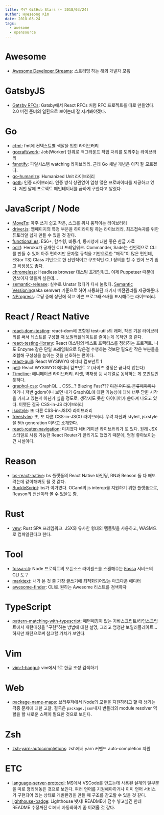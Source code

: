 ```yaml
---
title: 주간 GitHub Stars (~ 2018/03/24)
author: Hyeseong Kim
date: 2018-03-24
tags:
  - awesome
  - opensource
---
```


# Awesome
- [Awesome Developer Streams](https://github.com/bnb/awesome-developer-streams): 스트리밍 하는 해외 개발자 모음

# GatsbyJS
- [Gatsby RFCs](https://github.com/gatsbyjs/rfcs): Gatsby에서 React RFCs 처럼 RFC 프로젝트를 따로 만들었다. 2.0 버전 준비의 일환으로 보이는데 잘 지켜봐야겠다.

# Go
- [cfmt](https://github.com/mingrammer/cfmt): fmt에 컨텍스트별 색깔을 입힌 라이브러리
- [gocraft/work](https://github.com/gocraft/work): Job(Worker) 단위로 백그라운드 작업 처리를 도와주는 라이브러리
- [fsnotify](https://github.com/fsnotify/fsnotify): 파일시스템 watching 라이브러리. 근데 Go 채널 개념은 아직 잘 모르겠다.
- [go-humanize](https://github.com/dustin/go-humanize): Humanized Unit 라이브러리
- [goth](https://github.com/markbates/goth): 인증 라이브러리. 인증 방식 상관없이 엄청 많은 프로바이더를 제공하고 있다. 저번 달에 프로젝트 메인테이너를 급하게 구한다고 알렸다.

# JavaScript / Node
- [MoveTo](https://github.com/hsnaydd/moveTo): 아주 쓰기 쉽고 작은, 스크롤 위치 움직이는 라이브러리
- [driver.js](https://github.com/kamranahmedse/driver.js): 웹페이지의 특정 부분을 하이라이팅 하는 라이브러리, 최초접속자를 위한 튜토리얼 쉽게 만들 수 있을 것 같다.
- [functional.es](https://github.com/Functional-JavaScript/functional.es): ES6+, 함수형, 비동기, 동시성에 대한 좋은 한글 자료
- [oclif](https://github.com/oclif/oclif): Heroku가 공개한 CLI 프레임워크. Commander, Sade는 선언적으로 CLI를 만들 수 있어 아주 편하지만 문자열 규칙을 기반으로한 "매직"이 많은 편인데, ES(or TS) Class 기반으로 한 선언적이고 구조적인 CLI 정의를 할 수 있어 쓰기 쉽고 확장성도 좋다.
- [chromeless](https://github.com/graphcool/chromeless): Headless browser 테스팅 프레임워크. 이제 Puppeteer 때문에 안쓰이지 않을까 싶은데...
- [semantic-release](https://github.com/semantic-release/semantic-release): 실수로 Unstar 했다가 다시 눌렀다. [Semantic Versioning](https://semver.org/)(aka semver) 기준으로 하여 자동화된 패키지 버전관리를 제공해준다.
- [NProgress](https://github.com/rstacruz/nprogress): 로딩 중에 상단에 작고 이쁜 프로그래스바를 표시해주는 라이브러리.

# React / React Native
- [react-dom-testing](https://github.com/sunesimonsen/react-dom-testing): react-dom에 포함된 test-utils의 래퍼,  작은 기본 라이브러리를 써서 테스트를 구성할 때 보일러플레이트를 줄이는게 목적인 것 같다.
- [react-testing-library](https://github.com/kentcdodds/react-testing-library): React 테스팅의 베스트 프랙티스를 정리하는 프로젝트. 나도 Enzyme 같은 단일 프레임웍으로 많은걸 수행하는 것보단 필요한 작은 부분들을 조합해 구성성을 높이는 것을 선호하는 편이다. 
- [react-quill](https://github.com/zenoamaro/react-quill): React WYSIWYG 에디터 컴포넌트 1
- [pell](https://github.com/jaredreich/pell): React WYSIWYG 에디터 컴포넌트 2 (사이즈 경쟁은 끝나지 않는다)
- [Timeline](https://github.com/nitin42/Timeline): 애니메이션 라이브러리. 리셋, 역재생 등 시계열로 동작하는 게 포인트인듯하다.
- [graphql-css](https://github.com/braposo/graphql-css): GraphQL... CSS...? Blazing Fast??? ~~이건 어디로 분류해야하나~~ 이거나 저번 gdom이나 보면 내가 GraphQL에 대한 가능성에 대해 너무 닫힌 시각을 가지고 있는게 아닌가 싶을 정도로, 생각지도 못한 아이디어가 쏟아져 나오고 있다. 어쨋든 결국 CSS-in-JS 라이브러리
- [jsxstyle](https://github.com/smyte/jsxstyle): 또 다른 CSS-in-JS(X) 라이브러리
- [freestyler](https://github.com/streamich/freestyler): 또, 또 다른 CSS-in-JS(X) 라이브러리. 무려 자신과 styleit, jsxstyle을 5th generation 이라고 소개한다.
- [react-router-navigation](https://github.com/LeoLeBras/react-router-navigation): 미치겠다 네비게이션 라이브러리가 또 있다. 원래 JSX 스타일로 사용 가능한 React Router가 끌리기도 했었기 때문에, 엄청 좋아보이는 건 사실이다.

# Reason
- [bs-react-native](https://github.com/reasonml-community/bs-react-native): bs 플랫폼의 React Native 바인딩, RN과 Reason 둘 다 해보려는데 같이해봐도 될 것 같다.
- [BuckleScript](https://github.com/BuckleScript/bucklescript): bs가 이거였다. OCaml의 js interop을 지원하기 위한 플랫폼으로, Reason의 전신이라 볼 수 있을듯 함.

# Rust
- [yew](https://github.com/DenisKolodin/yew): Rust SPA 프레임워크. JSX와 유사한 형태의 템플릿을 사용하고, WASM으로 컴파일된다고 한다.

# Tool
- [fossa-cli](https://github.com/fossas/fossa-cli): Node 프로젝트의 오픈소스 라이센스를 스캔해주는 [Fossa](https://fossa.io/) 서비스의 CLI 도구
- [marktext](https://github.com/marktext/marktext): 내가 본 것 중 가장 글쓰기에 최적화되어있는 마크다운 에디터
- [awesome-finder](https://github.com/mingrammer/awesome-finder): CLI로 원하는 Awesome 리스트를 검색하자

# TypeScript
- [pattern-matching-with-typescript](https://github.com/swissmanu/pattern-matching-with-typescript): 패턴매칭이 없는 자바스크립트/타입스크립트에서 패턴매칭을 "구현"하는 방법에 대한 설명, 그리고 엄청난 보일러플레이트... 하지만 패턴으로써 참고할 가치가 보인다.

# Vim
- [vim-f-hangul](https://github.com/johngrib/vim-f-hangul): vim에서 f로 한글 초성 검색하기

# Web
- [package-name-maps](https://github.com/domenic/package-name-maps): 브라우저에서 Node의 모듈을 지원하려고 할 때 생기는 각종 문제에 대한 고찰. 결국은 `package.json`내지 번들러의 module resolver 역할을 할 새로운 스펙이 필요한 것으로 보인다. 

# Zsh
- [zsh-yarn-autocompletions](https://github.com/g-plane/zsh-yarn-autocompletions): zsh에서 yarn 커맨드 auto-completion 지원

# ETC
- [language-server-protocol](https://github.com/Microsoft/language-server-protocol): MS에서 VSCode를 만드는데 사용된 설계의 일부분을 따로 정리해놓은 것으로 보인다. 여러 언어를 지원해야하거나 이미 언어 서비스가 구현되어 있는 상태로 개발환경을 만들 때 구조를 참고할 수 있을 것 같다.
- [lighthouse-badge](https://github.com/ebidel/lighthouse-badge): Lighthouse 뱃지! README에 점수 넣고싶긴 한데 README 수정까진 CI에서 자동화하기 좀 어려울 것 같다.
